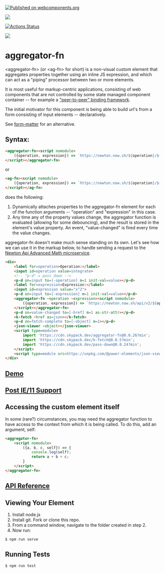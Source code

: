 [![Published on webcomponents.org](https://img.shields.io/badge/webcomponents.org-published-blue.svg)](https://www.webcomponents.org/element/aggregator-fn)

<a href="https://nodei.co/npm/aggregator-fn/"><img src="https://nodei.co/npm/aggregator-fn.png"></a>

[![Actions Status](https://github.com/bahrus/aggregator-fn/workflows/CI/badge.svg)](https://github.com/bahrus/aggregator-fn/actions?query=workflow%3ACI)

<img src="https://badgen.net/bundlephobia/minzip/aggregator-fn">

# aggregator-fn

\<aggregator-fn\> (or \<ag-fn\> for short) is a non-visual custom element that aggregates properties together using an inline JS expression, and which can act as a "piping" processor between two or more elements.

It is most useful for markup-centric applications, consisting of web components that are not controlled by some state managed component container -- for example a ["peer-to-peer" binding framework](https://github.com/bahrus/p-et-alia).

The initial motivator for this component is being able to build url's from a form consisting of input elements -- declaratively.

See [form-matter](https://github.com/bahrus/form-matter) for an alternative.

## Syntax:

```html
<aggregator-fn><script nomodule>
    ({operation, expression}) => `https://newton.now.sh/${operation}/${encodeURI(expression)}`
</script></aggregator-fn>
```

or

```html
<ag-fn><script nomodule>
    ({operation, expression}) => `https://newton.now.sh/${operation}/${encodeURI(expression)}`
</script></ag-fn>
```

does the following:

1)  Dynamically attaches properties to the aggregator-fn element for each of the function arguments -- "operation" and "expression" in this case.
2)  Any time any of the property values change, the aggregator function is evaluated (allowing for some debouncing), and the result is stored in the element's value property.  An event, "value-changed" is fired every time the value changes.

aggregator-fn doesn't make much sense standing on its own.  Let's see how we can use it in the markup below, to handle sending a request to the [Newton Api Advanced Math microservice](https://newton.now.sh/).

```html
<div>
    <label for=operation>Operation:</label>
    <input id=operation value=integrate>
    <!-- "p-d" = pass down -->
    <p-d on=input to=[-operation] m=1 init-val=value></p-d>
    <label for=expression>Expression:</label>
    <input id=expression value="x^2">
    <p-d on=input to=[-expression] m=1 init-val=value></p-d>
    <aggregator-fn -operation -expression><script nomodule>
        ({operation, expression}) => `https://newton.now.sh/api/v2/${operation}/${encodeURI(expression)}`
    </script></aggregator-fn>
    <p-d on=value-changed to=[-href] m=1 as-str-attr></p-d>
    <k-fetch -href as=json></k-fetch>
    <p-d on=fetch-complete to=[-object] m=1></p-d>
    <json-viewer -object></json-viewer>
    <script type=module>
        import 'https://cdn.skypack.dev/aggregator-fn@0.0.26?min';
        import 'https://cdn.skypack.dev/k-fetch@0.0.5?min';
        import 'https://cdn.skypack.dev/pass-down@0.0.24?min';
    </script>
    <script type=module src=https://unpkg.com/@power-elements/json-viewer@2.1.1/json-viewer.js?module></script>
</div>
```

## [Demo](https://jsfiddle.net/bahrus/Ln1cqdgb/2/)

<!--
```
<custom-element-demo>
  <template>
<div>
    <label for=operation>Operation:</label>
    <input id=operation value=integrate>
    <p-d on=input to=[-operation] m=1 init-val=value></p-d>
    <label for=expression>Expression:</label>
    <input id=expression value="x^2">
    <p-d on=input to=[-expression] m=1 init-val=value></p-d>
    <aggregator-fn -operation -expression><script nomodule>
        ({operation, expression}) => `https://newton.now.sh/api/v2/${operation}/${encodeURI(expression)}`
    </script></aggregator-fn>
    <p-d on=value-changed to=[-href] m=1 as-str-attr></p-d>
    <k-fetch -href as=json></k-fetch>
    <p-d on=fetch-complete to=[-object] m=1></p-d>
    <json-viewer -object></json-viewer>
    <script type=module>
        import 'https://cdn.skypack.dev/aggregator-fn@0.0.26?min';
        import 'https://cdn.skypack.dev/k-fetch@0.0.5?min';
        import 'https://cdn.skypack.dev/pass-down@0.0.24?min';
    </script>
    <script type=module src=https://unpkg.com/@power-elements/json-viewer@2.1.1/json-viewer.js?module></script>
</div>
    </template>
</custom-element-demo>
```
-->

## [Post IE/11 Support](https://docs.microsoft.com/en-us/deployedge/edge-ie-mode)

## Accessing the custom element itself

In some (rare?) circumstances, you may need the aggregator function to have access to the context from which it is being called.  To do this, add an argument, self:

```html
<aggregator-fn>
    <script nomodule>
        ({a, b, c, self}) => {
            console.log(self);
            return a + b + c;
        }
    </script>
</aggregator-fn>
```

## [API Reference](https://bahrus.github.io/wc-info/cdn-base.html?npmPackage=aggregator-fn)

## Viewing Your Element

1.  Install node.js
2.  Install git.  Fork or clone this repo.
3.  From a command window, navigate to the folder created in step 2.
4.  Now run:

```
$ npm run serve
```

## Running Tests

```
$ npm run test
```
